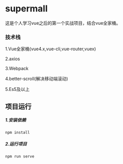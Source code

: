 # supermall

这是个人学习vue之后的第一个实战项目，结合vue全家桶。

### 技术栈

1.Vue全家桶(vue4.x,vue-cli,vue-router,vuex)

2.axios

3.Webpack

4.better-scroll(解决移动端滚动)

5.Es5及以上

## 项目运行

##### 1.安装依赖
```
npm install
```

##### 2.运行项目
```
npm run serve
```

